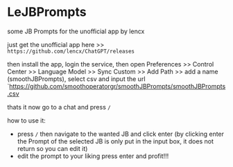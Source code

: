 # LeJBPrompts
some JB Prompts for the unofficial app by lencx

just get the unofficial app here >> `https://github.com/lencx/ChatGPT/releases` 

then install the app, login the service, then open Preferences >> Control Center >> Language Model >> Sync Custom >> Add Path >> add a name (smoothJBPrompts), select csv and input the url `https://github.com/smoothoperatorgr/smoothJBPrompts/smoothJBPrompts.csv

thats it now go to a chat and press `/`

how to use it:
- press `/` then navigate to the wanted JB and click enter (by clicking enter the Prompt of the selected JB is only put in the input box, it does not return so you can edit it)
- edit the prompt to your liking press enter and profit!!!
